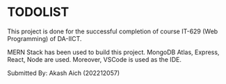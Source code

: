 # TODOLIST
This project is done for the successful completion of course IT-629 (Web Programming) of DA-IICT.

MERN Stack has been used to build this project. MongoDB Atlas, Express, React, Node are used. Moreover, VSCode is used as the IDE.

Submitted By:
Akash Aich
(202212057)

